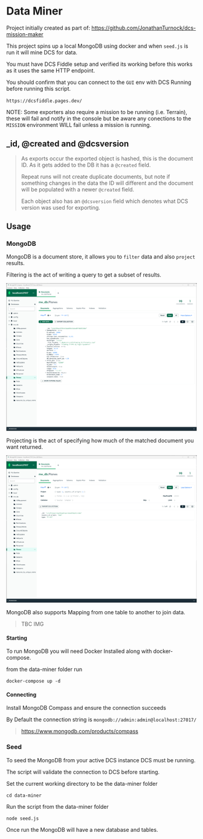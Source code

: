 # Data Miner
Project initially created as part of: https://github.com/JonathanTurnock/dcs-mission-maker

This project spins up a local MongoDB using docker and when `seed.js` is run it will mine DCS for data.

You must have DCS Fiddle setup and verified its working before this works as it uses the same HTTP endpoint.

You should confirm that you can connect to the `GUI` env with DCS Running before running this script.

`https://dcsfiddle.pages.dev/`

NOTE: Some exporters also require a mission to be running (i.e. Terrain), these will fail and notify 
in the console but be aware any conections to the `MISSION` environment WILL fail unless a mission is running.

## _id, @created and @dcsversion

> As exports occur the exported object is hashed, this is the document ID.
> As it gets added to the DB it has a `@created` field.
> 
> Repeat runs will not create duplicate documents, but note if something changes in the data the ID will different 
> and the document will be populated with a newer `@created` field.
> 
> Each object also has an `@dcsversion` field which denotes what DCS version was used for exporting.

## Usage

### MongoDB

MongoDB is a document store, it allows you to `filter` data and also `project` results.

Filtering is the act of writing a query to get a subset of results.

![img.png](img.png)

Projecting is the act of specifying how much of the matched document you want returned.

![img_1.png](img_1.png)

MongoDB also supports Mapping from one table to another to join data.

> TBC IMG

#### Starting

To run MongoDB you will need Docker Installed along with docker-compose.

from the data-miner folder run 

```shell
docker-compose up -d
```

#### Connecting

Install MongoDB Compass and ensure the connection succeeds

By Default the connection string is `mongodb://admin:admin@localhost:27017/`

> https://www.mongodb.com/products/compass

### Seed

To seed the MongoDB from your active DCS instance DCS must be running.

The script will validate the connection to DCS before starting.

Set the current working directory to be the data-miner folder

```shell
cd data-miner 
```

Run the script from the data-miner folder

```shell
node seed.js 
```

Once run the MongoDB will have a new database and tables.